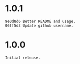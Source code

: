 # 1.0.1
    9e0d8d6 Better README and usage.
    06ff5d3 Update github username.
# 1.0.0
    Initial release.
